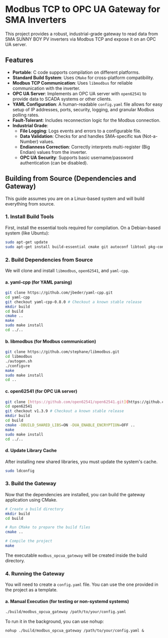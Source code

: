 # Modbus TCP to OPC UA Gateway for SMA Inverters

This project provides a robust, industrial-grade gateway to read data from SMA SUNNY BOY PV inverters via Modbus TCP and expose it on an OPC UA server.

## Features

- **Portable**: C code supports compilation on different platforms.
- **Standard Build System**: Uses `CMake` for cross-platform compatibility.
- **Modbus TCP Communication**: Uses `libmodbus` for reliable communication with the inverter.
- **OPC UA Server**: Implements an OPC UA server with `open62541` to provide data to SCADA systems or other clients.
- **YAML Configuration**: A human-readable `config.yaml` file allows for easy setup of IP addresses, ports, security, logging, and granular Modbus polling rates.
- **Fault-Tolerant**: Includes reconnection logic for the Modbus connection.
- **Industrial Grade**:
	- **File Logging**: Logs events and errors to a configurable file.
	- **Data Validation**: Checks for and handles SMA-specific `NaN` (Not-a-Number) values.
	- **Endianness Correction**: Correctly interprets multi-register (Big Endian) values from the inverter.
	- **OPC UA Security**: Supports basic username/password authentication (can be disabled).

## Building from Source (Dependencies and Gateway)

This guide assumes you are on a Linux-based system and will build everything from source.

### 1. Install Build Tools

First, install the essential tools required for compilation. On a Debian-based system (like Ubuntu):
```sh
sudo apt-get update
sudo apt-get install build-essential cmake git autoconf libtool pkg-config
```

### 2. Build Dependencies from Source

We will clone and install `libmodbus`, `open62541`, and `yaml-cpp`.

#### a. yaml-cpp (for YAML parsing)
```sh
git clone https://github.com/jbeder/yaml-cpp.git
cd yaml-cpp
git checkout yaml-cpp-0.8.0 # Checkout a known stable release
mkdir build
cd build
cmake ..
make
sudo make install
cd ../..
```

#### b. libmodbus (for Modbus communication)
```sh
git clone https://github.com/stephane/libmodbus.git
cd libmodbus
./autogen.sh
./configure
make
sudo make install
cd ..
```

#### c. open62541 (for OPC UA server)
```sh
git clone [https://github.com/open62541/open62541.git](https://github.com/open62541/open62541.git)
cd open62541
git checkout v1.3.9 # Checkout a known stable release
mkdir build
cd build
cmake -DBUILD_SHARED_LIBS=ON -DUA_ENABLE_ENCRYPTION=OFF ..
make
sudo make install
cd ../..
```

#### d. Update Library Cache

After installing new shared libraries, you must update the system's cache.
```sh
sudo ldconfig
```

### 3. Build the Gateway

Now that the dependencies are installed, you can build the gateway application using CMake.
```sh
# Create a build directory
mkdir build
cd build

# Run CMake to prepare the build files
cmake ..

# Compile the project
make
```

The executable `modbus_opcua_gateway` will be created inside the build directory.

### 4. Running the Gateway

You will need to create a `config.yaml` file. You can use the one provided in the project as a template.

#### a. Manual Execution (for testing or non-systemd systems)
```sh
./build/modbus_opcua_gateway /path/to/your/config.yaml
```

To run it in the background, you can use nohup:
```
nohup ./build/modbus_opcua_gateway /path/to/your/config.yaml &
```

